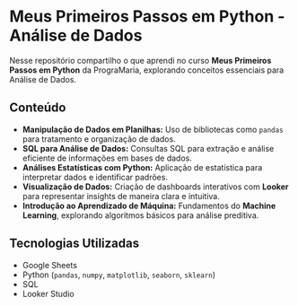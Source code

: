# Meus Primeiros Passos em Python - Análise de Dados

Nesse repositório compartilho o que aprendi no curso **Meus Primeiros Passos em Python** da PrograMaria, explorando conceitos essenciais para Análise de Dados. 

## Conteúdo

- **Manipulação de Dados em Planilhas:** Uso de bibliotecas como `pandas` para tratamento e organização de dados.
- **SQL para Análise de Dados:** Consultas SQL para extração e análise eficiente de informações em bases de dados.
- **Análises Estatísticas com Python:** Aplicação de estatística para interpretar dados e identificar padrões.
- **Visualização de Dados:** Criação de dashboards interativos com **Looker** para representar insights de maneira clara e intuitiva.
- **Introdução ao Aprendizado de Máquina:** Fundamentos do **Machine Learning**, explorando algoritmos básicos para análise preditiva.

## Tecnologias Utilizadas

- Google Sheets
- Python (`pandas`, `numpy`, `matplotlib`, `seaborn`, `sklearn`)
- SQL
- Looker Studio

